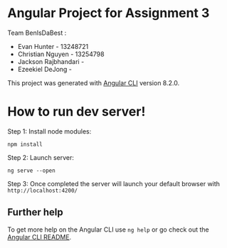 # Angular Project for Assignment 3

Team BenIsDaBest :
- Evan Hunter - 13248721
- Christian Nguyen - 13254798
- Jackson Rajbhandari - 
- Ezeekiel DeJong - 

This project was generated with [Angular CLI](https://github.com/angular/angular-cli) version 8.2.0.

# How to run dev server!

Step 1:
Install node modules:
```
npm install
```
Step 2:
Launch server:
```
ng serve --open
```
Step 3:
Once completed the server will launch your default browser with `http://localhost:4200/`


## Further help

To get more help on the Angular CLI use `ng help` or go check out the [Angular CLI README](https://github.com/angular/angular-cli/blob/master/README.md).
